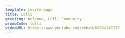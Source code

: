 ```yaml
---
template: invite-page
title: Lolli
greeting: Welcome, Lolli Community
promoCode: lolli
videoURL: https://www.youtube.com/embed/UOESx14TIZY
---
```

